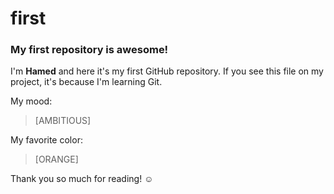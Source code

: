 # first
### My first repository is awesome!

I'm **Hamed** and here it's my first GitHub repository.
If you see this file on my project, it's because I'm learning Git.

My mood:

> [AMBITIOUS]

My favorite color:

> [ORANGE]

Thank you so much for reading! ☺
